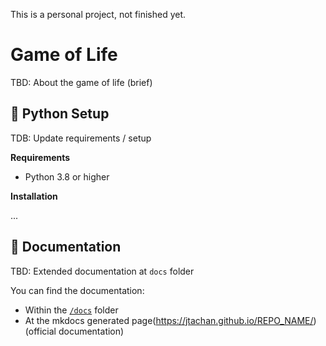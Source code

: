 This is a personal project, not finished yet.

# Game of Life

TBD: About the game of life (brief)

## 🐍 Python Setup

TDB: Update requirements / setup

**Requirements**

- Python 3.8 or higher

**Installation**

...

## 📖 Documentation

TBD: Extended documentation at `docs` folder 

You can find the documentation:

- Within the [`/docs`](docs/index.md) folder
- At the mkdocs generated page(https://jtachan.github.io/REPO_NAME/) (official documentation)





